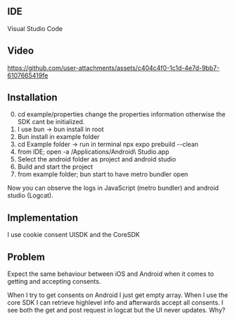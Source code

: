 

## IDE
Visual Studio Code

## Video
https://github.com/user-attachments/assets/c404c4f0-1c1d-4e7d-9bb7-6107665419fe

## Installation
0. cd example/properties change the properties information otherwise the SDK cant be initialized.
1. I use bun -> bun install in root
2. Bun install in example folder
3. cd Example folder -> run in terminal npx expo prebuild --clean
4. from IDE; open -a /Applications/Android\ Studio.app
5. Select the android folder as project and android studio
6. Build and start the project
7. from example folder; bun start to have metro bundler open

Now you can observe the logs in JavaScript (metro bundler) and android studio (Logcat). 

## Implementation
I use cookie consent UISDK and the CoreSDK

## Problem
Expect the same behaviour between iOS and Android when it comes to getting and accepting consents. 

When I try to get consents on Android I just get empty array. When I use the core SDK I can retrieve highlevel info and afterwards accept all consents. I see both the get and post request in logcat but the UI never updates. Why?
